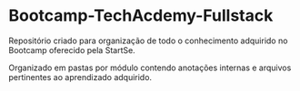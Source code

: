 # Bootcamp-TechAcdemy-Fullstack

<p>Repositório criado para organização de todo o conhecimento adquirido no Bootcamp oferecido pela StartSe.</p>
<p>Organizado em pastas por módulo contendo anotações internas e arquivos pertinentes ao aprendizado adquirido.</p>
